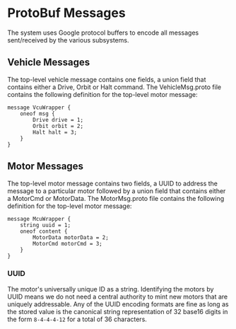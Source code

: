# ProtoBuf Messages

The system uses Google protocol buffers to encode all messages sent/received by the various subsystems. 

## Vehicle Messages

The top-level vehicle message contains one fields, a union field that contains either a Drive, Orbit or Halt command. The VehicleMsg.proto file contains the following definition for the top-level motor message:

```
message VcuWrapper {
	oneof msg {
		Drive drive = 1;
		Orbit orbit = 2;
		Halt halt = 3;
	}
}
```

## Motor Messages

The top-level motor message contains two fields, a UUID to address the message to a particular motor followed by a union field that contains either a MotorCmd or MotorData. The MotorMsg.proto file contains the following definition for the top-level motor message:

```
message McuWrapper {
	string uuid = 1;
	oneof content {
		MotorData motorData = 2;
		MotorCmd motorCmd = 3;
	}
}
```

### UUID

The motor's universally unique ID as a string. Identifying the motors by UUID means we do not need a central authority to mint new motors that are uniquely addressable.  Any of the UUID encoding formats are fine as long as the stored value is the canonical string representation of 32 base16 digits in the form `8-4-4-4-12` for a total of 36 characters.

